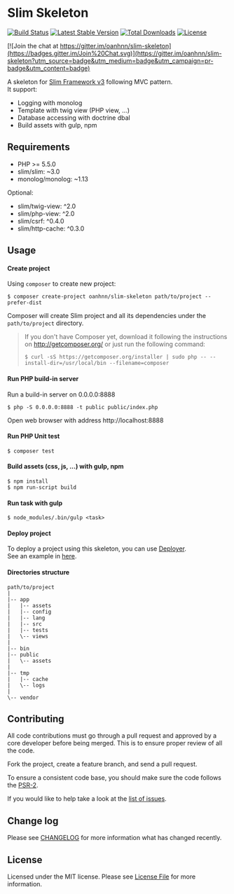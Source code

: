 Slim Skeleton
===
[![Build Status](https://travis-ci.org/oanhnn/slim-skeleton.svg?branch=3.x)](https://travis-ci.org/oanhnn/slim-skeleton)
[![Latest Stable Version](https://poser.pugx.org/oanhnn/slim-skeleton/v/stable)](https://packagist.org/packages/oanhnn/slim-skeleton)
[![Total Downloads](https://poser.pugx.org/oanhnn/slim-skeleton/downloads)](https://packagist.org/packages/oanhnn/slim-skeleton)
[![License](https://poser.pugx.org/oanhnn/slim-skeleton/license)](https://packagist.org/packages/oanhnn/slim-skeleton)

[![Join the chat at https://gitter.im/oanhnn/slim-skeleton](https://badges.gitter.im/Join%20Chat.svg)](https://gitter.im/oanhnn/slim-skeleton?utm_source=badge&utm_medium=badge&utm_campaign=pr-badge&utm_content=badge)

A skeleton for [Slim Framework v3](http://slimframework.com/) following MVC pattern.   
It support:
- Logging with monolog
- Template with twig view (PHP view, ...)
- Database accessing with doctrine dbal
- Build assets with gulp, npm

Requirements
---

* PHP >= 5.5.0
* slim/slim: ~3.0
* monolog/monolog: ~1.13

Optional:

* slim/twig-view: ^2.0
* slim/php-view: ^2.0
* slim/csrf: ^0.4.0
* slim/http-cache: ^0.3.0

Usage
---

#### Create project
Using `composer` to create new project:

```shell
$ composer create-project oanhnn/slim-skeleton path/to/project --prefer-dist
```

Composer will create Slim project and all its dependencies under the `path/to/project` directory.

> If you don't have Composer yet, download it following the instructions on http://getcomposer.org/ or just run the following command:
> ```shell
> $ curl -sS https://getcomposer.org/installer | sudo php -- --install-dir=/usr/local/bin --filename=composer
> ```

#### Run PHP build-in server
Run a build-in server on 0.0.0.0:8888
```shell
$ php -S 0.0.0.0:8888 -t public public/index.php
```

Open web browser with address http://localhost:8888

#### Run PHP Unit test
```shell
$ composer test
```

#### Build assets (css, js, ...) with gulp, npm
```shell
$ npm install
$ npm run-script build
```

#### Run task with gulp
```shell
$ node_modules/.bin/gulp <task>
```

#### Deploy project
To deploy a project using this skeleton, you can use [Deployer](http://deployer.org).   
See an example in [here](https://github.com/oanhnn/deployer-example).

#### Directories structure
```
path/to/project
|
|-- app
|   |-- assets
|   |-- config
|   |-- lang
|   |-- src
|   |-- tests
|   \-- views
|   
|-- bin
|-- public
|   \-- assets
|
|-- tmp
|   |-- cache
|   \-- logs
|
\-- vendor

```

Contributing
---

All code contributions must go through a pull request and approved by a core developer before being merged.
This is to ensure proper review of all the code.

Fork the project, create a feature branch, and send a pull request.

To ensure a consistent code base, you should make sure the code follows
the [PSR-2](https://github.com/php-fig/fig-standards/blob/master/accepted/PSR-2-coding-style-guide.md).

If you would like to help take a look at the [list of issues](https://github.com/oanhnn/slim-skeleton/issues).

Change log
---

Please see [CHANGELOG](CHANGELOG.md) for more information what has changed recently.

License
---

Licensed under the MIT license. Please see [License File](LICENSE.md) for more information.